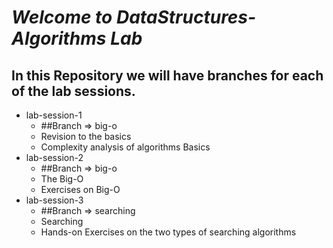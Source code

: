 # *Welcome to DataStructures-Algorithms Lab* #
## **In this Repository we will have branches for each of the lab sessions.** ##
*   lab-session-1
    *   ##Branch => big-o
    *   Revision to the basics
    *   Complexity analysis of algorithms Basics
*   lab-session-2
    *   ##Branch => big-o
    *   The Big-O
    *   Exercises on Big-O
*   lab-session-3
    *   ##Branch => searching
    *   Searching
    *   Hands-on Exercises on the two types of searching algorithms
